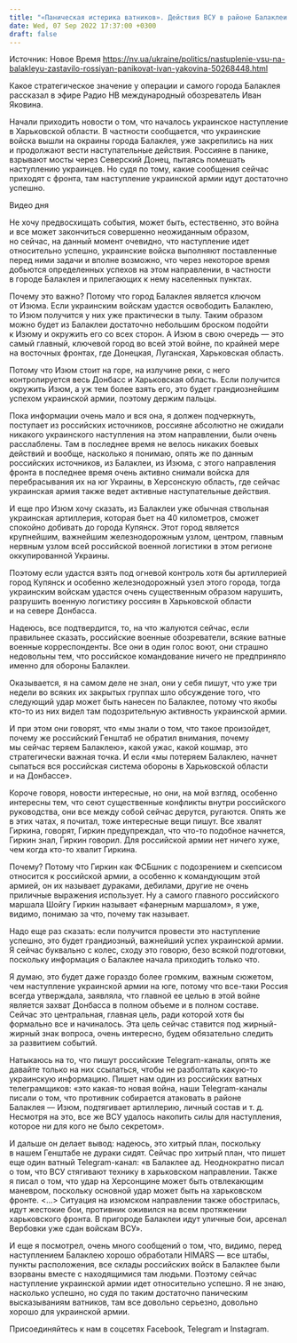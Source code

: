 ```yaml
---
title: "«Паническая истерика ватников». Действия ВСУ в районе Балаклеи застали оккупантов врасплох — Яковина"
date: Wed, 07 Sep 2022 17:37:00 +0300
draft: false
---
```

Источник: Новое Время https://nv.ua/ukraine/politics/nastuplenie-vsu-na-balakleyu-zastavilo-rossiyan-panikovat-ivan-yakovina-50268448.html


 Какое стратегическое значение у операции и самого города Балаклея рассказал в эфире Радио НВ международный обозреватель Иван Яковина.

Начали приходить новости о том, что началось украинское наступление в Харьковской области. В частности сообщается, что украинские войска вышли на окраины города Балаклея, уже закрепились на них и продолжают вести наступательные действия. Россияне в панике, взрывают мосты через Северский Донец, пытаясь помешать наступлению украинцев. Но судя по тому, какие сообщения сейчас приходят с фронта, там наступление украинской армии идут достаточно успешно.

 Видео дня   

Не хочу предвосхищать события, может быть, естественно, это война и все может закончиться совершенно неожиданным образом, но сейчас, на данный момент очевидно, что наступление идет относительно успешно, украинские войска выполняют поставленные перед ними задачи и вполне возможно, что через некоторое время добьются определенных успехов на этом направлении, в частности в городе Балаклея и прилегающих к нему населенных пунктах.

Почему это важно? Потому что город Балаклея является ключом от Изюма. Если украинским войскам удастся освободить Балаклею, то Изюм получится у них уже практически в тылу. Таким образом можно будет из Балаклеи достаточно небольшим броском подойти к Изюму и окружить его со всех сторон. А Изюм в свою очередь — это самый главный, ключевой город во всей этой войне, по крайней мере на восточных фронтах, где Донецкая, Луганская, Харьковская область.

Потому что Изюм стоит на горе, на излучине реки, с него контролируется весь Донбасс и Харьковская область. Если получится окружить Изюм, а уж тем более взять его, это будет грандиознейшим успехом украинской армии, поэтому держим пальцы.

Пока информации очень мало и вся она, я должен подчеркнуть, поступает из российских источников, россияне абсолютно не ожидали никакого украинского наступления на этом направлении, были очень расслаблены. Там в последнее время не велось никаких боевых действий и вообще, насколько я понимаю, опять же по данным российских источников, из Балаклеи, из Изюма, с этого направления фронта в последнее время очень активно снимали войска для перебрасывания их на юг Украины, в Херсонскую область, где сейчас украинская армия также ведет активные наступательные действия.

И еще про Изюм хочу сказать, из Балаклеи уже обычная ствольная украинская артиллерия, которая бьет на 40 километров, сможет спокойно добивать до города Купянск. Этот город является крупнейшим, важнейшим железнодорожным узлом, центром, главным нервным узлом всей российской военной логистики в этом регионе оккупированной Украины.

Поэтому если удастся взять под огневой контроль хотя бы артиллерией город Купянск и особенно железнодорожный узел этого города, тогда украинским войскам удастся очень существенным образом нарушить, разрушить военную логистику россиян в Харьковской области и на севере Донбасса.

Надеюсь, все подтвердится, то, на что жалуются сейчас, если правильнее сказать, российские военные обозреватели, всякие ватные военные корреспонденты. Все они в один голос воют, они страшно недовольны тем, что российское командование ничего не предприняло именно для обороны Балаклеи.

Оказывается, я на самом деле не знал, они у себя пишут, что уже три недели во всяких их закрытых группах шло обсуждение того, что следующий удар может быть нанесен по Балаклее, потому что якобы кто-то из них видел там подозрительную активность украинской армии.

И при этом они говорят, что «мы знали о том, что такое произойдет, почему же российский Генштаб не обратил внимания, почему мы сейчас теряем Балаклею», какой ужас, какой кошмар, это стратегически важная точка. И если «мы потеряем Балаклею, начнет сыпаться вся российская система обороны в Харьковской области и на Донбассе».

Короче говоря, новости интересные, но они, на мой взгляд, особенно интересны тем, что сеют существенные конфликты внутри российского руководства, они все между собой сейчас дерутся, ругаются. Опять же в этих чатах, я почитал, тоже интересные вещи пишут. Все хвалят Гиркина, говорят, Гиркин предупреждал, что что-то подобное начнется, Гиркин знал, Гиркин говорил. Для российской армии нет ничего хуже, чем когда кто-то хвалит Гиркина.

Почему? Потому что Гиркин как ФСБшник с подозрением и скепсисом относится к российской армии, а особенно к командующим этой армией, он их называет дураками, дебилами, другие не очень приличные выражения использует. Ну а самого главного российского маршала Шойгу Гиркин называет «фанерным маршалом», я уже, видимо, понимаю за что, почему так называет.

Надо еще раз сказать: если получится провести это наступление успешно, это будет грандиозный, важнейший успех украинской армии. Я сейчас буквально с колес, сходу это говорю, безо всякой подготовки, поскольку информация о Балаклее начала приходить только что.

Я думаю, это будет даже гораздо более громким, важным сюжетом, чем наступление украинской армии на юге, потому что все-таки Россия всегда утверждала, заявляла, что главной ее целью в этой войне является захват Донбасса в полном объеме и в полном составе. Сейчас это центральная, главная цель, ради которой хотя бы формально все и начиналось. Эта цель сейчас ставится под жирный-жирный знак вопроса, очень интересно, будем обязательно следить за развитием событий.

Натыкаюсь на то, что пишут российские Telegram-каналы, опять же давайте только на них ссылаться, чтобы не разболтать какую-то украинскую информацию. Пишет нам один из российских ватных телеграмщиков: «это какая-то новая война, наши Telegram-каналы писали о том, что противник собирается атаковать в районе Балаклея — Изюм, подтягивает артиллерию, личный состав и т. д. Несмотря на это, все же ВСУ удалось накопить силы для наступления, которое ни для кого не было секретом».

И дальше он делает вывод: надеюсь, это хитрый план, поскольку в нашем Генштабе не дураки сидят. Сейчас про хитрый план, что пишет еще один ватный Telegram-канал: «в Балаклее ад. Неоднократно писал о том, что ВСУ стягивают технику в харьковском направлении. Также я писал о том, что удар на Херсонщине может быть отвлекающим маневром, поскольку основной удар может быть на харьковском фронте. <...> Ситуация на изюмском направлении также обострилась, идут жестокие бои, противник оживился на всем протяжении харьковского фронта. В пригороде Балаклеи идут уличные бои, арсенал Вербовки уже сдан войскам ВСУ».

И еще я посмотрел, очень много сообщений о том, что, видимо, перед наступлением Балаклею хорошо обработали HIMARS — все штабы, пункты расположения, все склады российских войск в Балаклее были взорваны вместе с находящимися там людьми. Поэтому сейчас наступление украинской армии идет относительно успешно. Я не знаю, насколько успешно, но судя по таким достаточно паническим высказываниям ватников, там все довольно серьезно, довольно хорошо для украинской армии.

Присоединяйтесь к нам в соцсетях Facebook, Telegram и Instagram.
